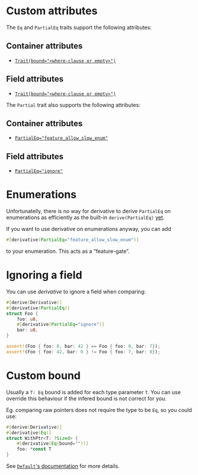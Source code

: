 # Custom attributes
The `Eq` and `PartialEq` traits support the following attributes:

## Container attributes
* [`Trait(bound="<where-clause or empty>")`](#custom-bound)

## Field attributes
* [`Trait(bound="<where-clause or empty>")`](#custom-bound)

The `Partial` trait also supports the following attributes:

## Container attributes
* [`PartialEq="feature_allow_slow_enum"`](#enumerations)

## Field attributes
* [`PartialEq="ignore"`](#ignoring-a-field)

# Enumerations

Unfortunatelly, there is no way for derivative to derive `PartialEq` on
enumerations as efficiently as the built-in `derive(PartialEq)`
[yet][discriminant].

If you want to use derivative on enumerations anyway, you can add

```rust
#[derivative(PartialEq="feature_allow_slow_enum")]
```

to your enumeration. This acts as a “feature-gate”.

# Ignoring a field

You can use *derivative* to ignore a field when comparing:

```rust
#[derive(Derivative)]
#[derivative(PartialEq)]
struct Foo {
    foo: u8,
    #[derivative(PartialEq="ignore")]
    bar: u8,
}

assert!(Foo { foo: 0, bar: 42 } == Foo { foo: 0, bar: 7});
assert!(Foo { foo: 42, bar: 0 } != Foo { foo: 7, bar: 0});
```

# Custom bound

Usually a `T: Eq` bound is added for each type parameter `T`. You can use
override this behaviour if the infered bound is not correct for you.

Eg. comparing raw pointers does not require the type to be `Eq`, so you could
use:

```rust
#[derive(Derivative)]
#[derivative(Eq)]
struct WithPtr<T: ?Sized> {
    #[derivative(Eq(bound=""))]
    foo: *const T
}
```

See [`Default`'s documentation](./Default.md#custom-bound) for more details.

[discriminant]: https://github.com/rust-lang/rfcs/pull/1696
